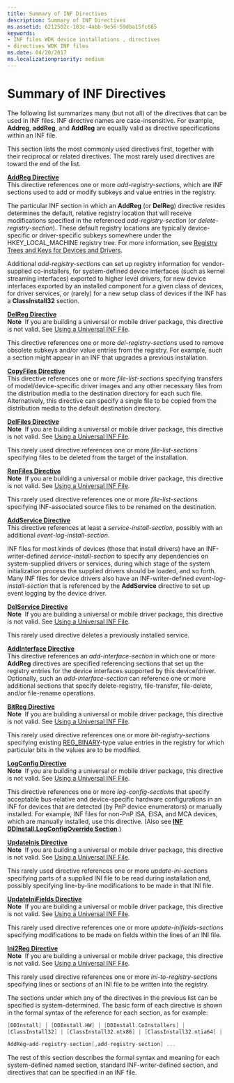 ```yaml
---
title: Summary of INF Directives
description: Summary of INF Directives
ms.assetid: 6212502c-183c-4abb-9e56-59dba15fc685
keywords:
- INF files WDK device installations , directives
- directives WDK INF files
ms.date: 04/20/2017
ms.localizationpriority: medium
---
```


# Summary of INF Directives





The following list summarizes many (but not all) of the directives that can be used in INF files. INF directive names are case-insensitive. For example, **Addreg**, **addReg**, and **AddReg** are equally valid as directive specifications within an INF file.

This section lists the most commonly used directives first, together with their reciprocal or related directives. The most rarely used directives are toward the end of the list.

<a href="" id="addreg-directive"></a>[**AddReg Directive**](inf-addreg-directive.md)  
This directive references one or more *add-registry-section*s, which are INF sections used to add or modify subkeys and value entries in the registry.

The particular INF section in which an **AddReg** (or **DelReg**) directive resides determines the default, relative registry location that will receive modifications specified in the referenced *add-registry-section* (or *delete-registry-section*). These default registry locations are typically device-specific or driver-specific subkeys somewhere under the HKEY_LOCAL_MACHINE registry tree. For more information, see [Registry Trees and Keys for Devices and Drivers](registry-trees-and-keys.md).

Additional *add-registry-sections* can set up registry information for vendor-supplied co-installers, for system-defined device interfaces (such as kernel streaming interfaces) exported to higher level drivers, for new device interfaces exported by an installed component for a given class of devices, for driver services, or (rarely) for a new setup class of devices if the INF has a **ClassInstall32** section.

<a href="" id="delreg-directive"></a>[**DelReg Directive**](inf-delreg-directive.md)  
**Note**  If you are building a universal or mobile driver package, this directive is not valid. See [Using a Universal INF File](using-a-universal-inf-file.md).

 

This directive references one or more *del-registry-section*s used to remove obsolete subkeys and/or value entries from the registry. For example, such a section might appear in an INF that upgrades a previous installation.

<a href="" id="copyfiles-directive"></a>[**CopyFiles Directive**](inf-copyfiles-directive.md)  
This directive references one or more *file-list-section*s specifying transfers of model/device-specific driver images and any other necessary files from the distribution media to the destination directory for each such file. Alternatively, this directive can specify a single file to be copied from the distribution media to the default destination directory.

<a href="" id="delfiles-directive"></a>[**DelFiles Directive**](inf-delfiles-directive.md)  
**Note**  If you are building a universal or mobile driver package, this directive is not valid. See [Using a Universal INF File](using-a-universal-inf-file.md).

 

This rarely used directive references one or more *file-list-section*s specifying files to be deleted from the target of the installation.

<a href="" id="renfiles-directive"></a>[**RenFiles Directive**](inf-renfiles-directive.md)  
**Note**  If you are building a universal or mobile driver package, this directive is not valid. See [Using a Universal INF File](using-a-universal-inf-file.md).

 

This rarely used directive references one or more *file-list-section*s specifying INF-associated source files to be renamed on the destination.

<a href="" id="addservice-directive"></a>[**AddService Directive**](inf-addservice-directive.md)  
This directive references at least a *service-install-section*, possibly with an additional *event-log-install-section*.

INF files for most kinds of devices (those that install drivers) have an INF-writer-defined *service-install-section* to specify any dependencies on system-supplied drivers or services, during which stage of the system initialization process the supplied drivers should be loaded, and so forth. Many INF files for device drivers also have an INF-writer-defined *event-log-install-section* that is referenced by the **AddService** directive to set up event logging by the device driver.

<a href="" id="delservice-directive"></a>[**DelService Directive**](inf-delservice-directive.md)  
**Note**  If you are building a universal or mobile driver package, this directive is not valid. See [Using a Universal INF File](using-a-universal-inf-file.md).

 

This rarely used directive deletes a previously installed service.

<a href="" id="addinterface-directive"></a>[**AddInterface Directive**](inf-addinterface-directive.md)  
This directive references an *add-interface-section* in which one or more **AddReg** directives are specified referencing sections that set up the registry entries for the device interfaces supported by this device/driver. Optionally, such an *add-interface-section* can reference one or more additional sections that specify delete-registry, file-transfer, file-delete, and/or file-rename operations.

<a href="" id="bitreg-directive"></a>[**BitReg Directive**](inf-bitreg-directive.md)  
**Note**  If you are building a universal or mobile driver package, this directive is not valid. See [Using a Universal INF File](using-a-universal-inf-file.md).

 

This rarely used directive references one or more *bit-registry-section*s specifying existing [REG_BINARY](https://docs.microsoft.com/windows/desktop/SysInfo/registry-value-types)-type value entries in the registry for which particular bits in the values are to be modified.

<a href="" id="logconfig-directive"></a>[**LogConfig Directive**](inf-logconfig-directive.md)  
**Note**  If you are building a universal or mobile driver package, this directive is not valid. See [Using a Universal INF File](using-a-universal-inf-file.md).

 

This directive references one or more *log-config-section*s that specify acceptable bus-relative and device-specific hardware configurations in an INF for devices that are detected (by PnP device enumerators) or manually installed. For example, INF files for non-PnP ISA, EISA, and MCA devices, which are manually installed, use this directive. (Also see [**INF DDInstall.LogConfigOverride Section**](inf-ddinstall-logconfigoverride-section.md).)

<a href="" id="updateinis-directive"></a>[**UpdateInis Directive**](inf-updateinis-directive.md)  
**Note**  If you are building a universal or mobile driver package, this directive is not valid. See [Using a Universal INF File](using-a-universal-inf-file.md).

 

This rarely used directive references one or more *update-ini-section*s specifying parts of a supplied INI file to be read during installation and, possibly specifying line-by-line modifications to be made in that INI file.

<a href="" id="updateinifields-directive"></a>[**UpdateIniFields Directive**](inf-updateinifields-directive.md)  
**Note**  If you are building a universal or mobile driver package, this directive is not valid. See [Using a Universal INF File](using-a-universal-inf-file.md).

 

This rarely used directive references one or more *update-inifields-section*s specifying modifications to be made on fields within the lines of an INI file.

<a href="" id="ini2reg-directive"></a>[**Ini2Reg Directive**](inf-ini2reg-directive.md)  
**Note**  If you are building a universal or mobile driver package, this directive is not valid. See [Using a Universal INF File](using-a-universal-inf-file.md).

 

This rarely used directive references one or more *ini-to-registry-section*s specifying lines or sections of an INI file to be written into the registry.

The sections under which any of the directives in the previous list can be specified is system-determined. The basic form of each directive is shown in the formal syntax of the reference for each section, as for example:

```cpp
[DDInstall] | [DDInstall.HW] | [DDInstall.CoInstallers] | 
[ClassInstall32] | [ClassInstall32.ntx86] | [ClassInstall32.ntia64] | [ClassInstall32.ntamd64]

AddReg=add-registry-section[,add-registry-section] ...
```

The rest of this section describes the formal syntax and meaning for each system-defined named section, standard INF-writer-defined section, and directives that can be specified in an INF file.

 

 





